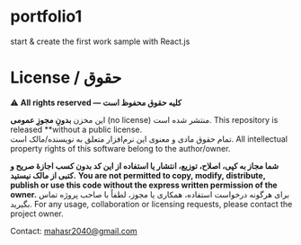 # portfolio1
start &amp; create the first work sample with React.js 

# License / حقوق

⚠️ **All rights reserved — کلیه حقوق محفوظ است**

این مخزن **بدونِ مجوزِ عمومی** (no license) منتشر شده است.                                                                                This repository is released **without a public license.   
تمام حقوق مادی و معنوی این نرم‌افزار متعلق به نویسنده/مالک است.                                                             All intellectual property rights of this software belong to the author/owner.

**شما مجاز به کپی، اصلاح، توزیع، انتشار یا استفاده از این کد بدون کسب اجازهٔ صریح و کتبی از مالک نیستید.** **You are not permitted to copy, modify, distribute, publish or use this code without the express written permission of the owner.**
برای هرگونه درخواست استفاده، همکاری یا مجوز، لطفاً با صاحب پروژه تماس بگیرید.                                         For any usage, collaboration or licensing requests, please contact the project owner.   

Contact: mahasr2040@gmail.com
